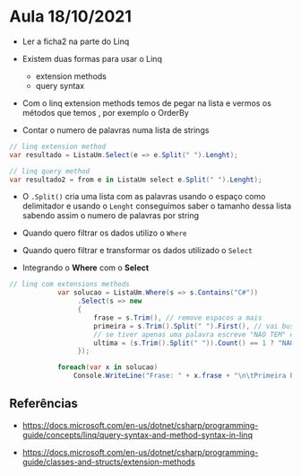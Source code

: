 # Aula 18/10/2021

- Ler a ficha2 na parte do Linq

- Existem duas formas para usar o Linq
  - extension methods
  - query syntax

- Com o linq extension methods temos de pegar na lista e vermos os métodos que temos , por exemplo o OrderBy

- Contar o numero de palavras numa lista de strings

```csharp
// linq extension method
var resultado = ListaUm.Select(e => e.Split(" ").Lenght);

// linq query method
var resultado2 = from e in ListaUm select e.Split(" ").Lenght);
```

- O `.Split()` cria uma lista com as palavras usando o espaço como delimitador e usando o `Lenght` conseguimos saber o tamanho dessa lista sabendo assim o numero de palavras por string


- Quando quero filtrar os dados utilizo o `Where`

- Quando quero filtrar e transformar os dados utilizado o `Select`

- Integrando o **Where** com o **Select**

```csharp
// linq com extensions methods
            var solucao = ListaUm.Where(s => s.Contains("C#"))
                 .Select(s => new
                 {
                     frase = s.Trim(), // remove espacos a mais
                     primeira = s.Trim().Split(" ").First(), // vai buscar a primeira palavra
                     // se tiver apenas uma palavra escreve "NAO TEM" caso contrario escreve a ultima palvra
                     ultima = (s.Trim().Split(" ")).Count() == 1 ? "NAO TEM" : s.Trim().Split(" ").Last()
                 });

            foreach(var x in solucao)
                Console.WriteLine("Frase: " + x.frase + "\n\tPrimeira Palavra: " + x.primeira + "\n\tUltima Palavra: " + x.ultima);
```

## Referências

- https://docs.microsoft.com/en-us/dotnet/csharp/programming-guide/concepts/linq/query-syntax-and-method-syntax-in-linq

- https://docs.microsoft.com/en-us/dotnet/csharp/programming-guide/classes-and-structs/extension-methods
